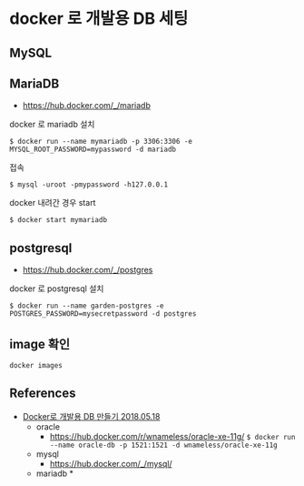 # docker 로 개발용 DB 세팅

## MySQL

## MariaDB
* https://hub.docker.com/_/mariadb

docker 로 mariadb 설치
```
$ docker run --name mymariadb -p 3306:3306 -e MYSQL_ROOT_PASSWORD=mypassword -d mariadb
```

접속
```
$ mysql -uroot -pmypassword -h127.0.0.1
```

docker 내려간 경우 start
```
$ docker start mymariadb
```

## postgresql
* https://hub.docker.com/_/postgres

docker 로 postgresql 설치
```
$ docker run --name garden-postgres -e POSTGRES_PASSWORD=mysecretpassword -d postgres
```

## image 확인
```
docker images
```

## References
* [Docker로 개발용 DB 만들기 2018.05.18](https://gongzza.github.io/docker/db-sample/)
  * oracle
    * https://hub.docker.com/r/wnameless/oracle-xe-11g/
    `$ docker run --name oracle-db -p 1521:1521 -d wnameless/oracle-xe-11g`
  * mysql
    * https://hub.docker.com/_/mysql/
  * mariadb
    * 